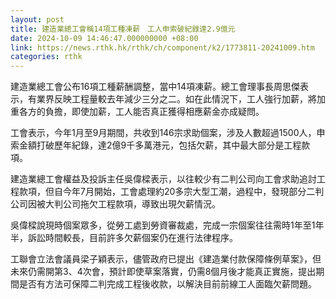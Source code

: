 ```yaml
---
layout: post
title: 建造業總工會稱14項工種凍薪　工人申索破紀錄達2.9億元
date: 2024-10-09 14:46:47.000000000 +08:00
link: https://news.rthk.hk/rthk/ch/component/k2/1773811-20241009.htm
categories: rthk
---
```


建造業總工會公布16項工種薪酬調整，當中14項凍薪。總工會理事長周思傑表示，有業界反映工程量較去年減少三分之二。如在此情況下，工人強行加薪，將加重各方的負擔，即使加薪，工人能否真正獲得相應薪金亦成疑問。

工會表示，今年1月至9月期間，共收到146宗求助個案，涉及人數超過1500人，申索金額打破歷年紀錄，達2億9千多萬港元，包括欠薪，其中最大部分是工程款項。

建造業總工會權益及投訴主任吳偉樑表示，以往較少有二判公司向工會求助追討工程款項，但自今年7月開始，工會處理約20多宗大型工潮，過程中，發現部分二判公司因被大判公司拖欠工程款項，導致出現欠薪情況。

吳偉樑說現時個案眾多，從勞工處到勞資審裁處，完成一宗個案往往需時1年至1年半，訴訟時間較長，目前許多欠薪個案仍在進行法律程序。

工聯會立法會議員梁子穎表示，儘管政府已提出《建造業付款保障條例草案》，但未來仍需開第3、4次會，預計即使草案落實，仍需8個月後才能真正實施，提出期間是否有方法可保障二判完成工程後收款，以解決目前前線工人面臨欠薪問題。
